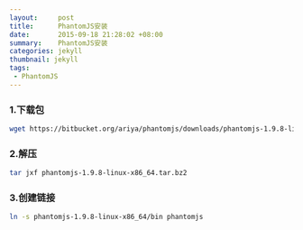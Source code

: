 ```yaml
---
layout:     post
title:		PhantomJS安装
date:       2015-09-18 21:28:02 +08:00
summary:    PhantomJS安装
categories: jekyll
thumbnail: jekyll
tags:
 - PhantomJS
---
```



### 1.下载包

```bash
wget https://bitbucket.org/ariya/phantomjs/downloads/phantomjs-1.9.8-linux-x86_64.tar.bz2
```

### 2.解压

```bash
tar jxf phantomjs-1.9.8-linux-x86_64.tar.bz2
```

### 3.创建链接

```bash
ln -s phantomjs-1.9.8-linux-x86_64/bin phantomjs
```

